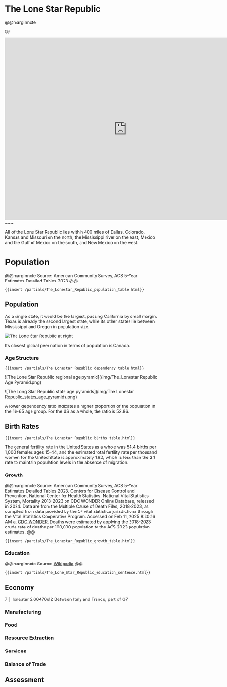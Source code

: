 # The Lone Star Republic

@@marginnote
~~~<img src="/img/lonestar.png" style="width: 100%; display: block;">~~~
@@

~~~
<iframe 
	src="https://njal.s3.us-west-2.amazonaws.com/Houston.html" 
	title="Houston area map" 
	width="800" 
	height="600" 
	frameborder="0" 
	scrolling="yes">
</iframe>
~~~

All of the Lone Star Republic lies within 400 miles of Dallas. Colorado, Kansas and Missouri on the north, the Mississippi river on the east, Mexico and the Gulf of Mexico on the south, and New Mexico on the west.

# Population

@@marginnote
Source: American Community Survey, ACS 5-Year Estimates Detailed Tables 2023
@@

~~~
{{insert /partials/The_Lonestar_Republic_population_table.html}}	
~~~

## Population

As a single state, it would be the largest, passing California by small margin. Texas is already the second largest state, while its other states lie between Mississippi and Oregon in population size.

![The Lone Star Republic at night](/img/lonestar_at_night.png)

Its closest global peer nation in terms of population is Canada.

### Age Structure

~~~
{{insert /partials/The_Lonestar_Republic_dependency_table.html}}	
~~~

![The Lone Star Republic regional age pyramid](/img/The_Lonestar Republic Age Pyramid.png)

![The Long Star Republic state age pyramids](/img/The Lonestar Republic_states_age_pyramids.png)


A lower dependency ratio indicates a higher proportion of the population in the 16-65 age group. For the US as a whole, the ratio is 52.86.


## Birth Rates

~~~
{{insert /partials/The_Lonestar_Republic_births_table.html}}	 
~~~

The general fertility rate in the United States as a whole was 54.4 births per 1,000 females ages 15–44, and the estimated total fertility rate per thousand women for the United State is approximately 1.62, which is less than the 2.1 rate to maintain population levels in the absence of migration.

### Growth

@@marginnote
Source: American Community Survey, ACS 5-Year Estimates Detailed Tables 2023. Centers for Disease Control and Prevention, National Center for Health Statistics. National Vital Statistics System, Mortality 2018-2023 on CDC WONDER Online Database, released in 2024. Data are from the Multiple Cause of Death Files, 2018-2023, as compiled from data provided by the 57 vital statistics jurisdictions through the Vital Statistics Cooperative Program. Accessed on Feb 11, 2025 8:30:16 AM at [CDC WONDER](http://wonder.cdc.gov/ucd-icd10-expanded.html). Deaths were estimated by applying the 2018-2023 crude rate of deaths per 100,000 population to the ACS 2023 population estimates.
@@
~~~
{{insert /partials/The_Lonestar_Republic_growth_table.html}}	 
~~~

### Education

@@marginnote
Source: [Wikipedia](https://www.wikiwand.com/en/articles/List_of_U.S._states_and_territories_by_educational_attainment)
@@

~~~
{{insert /partials/The_Lone_Star_Republic_education_sentence.html}}	 
~~~


## Economy
7 │ lonestar    2.68478e12
Between Italy and France, part of G7
### Manufacturing
### Food
### Resource Extraction
### Services
### Balance of Trade

## Assessment

	